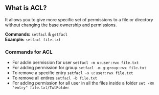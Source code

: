 ## What is ACL?  
It allows you to give more specific set of permissions to a file or directory without changing the base ownership and permissions.  

__Commands:__ ```setfacl``` & ```getfacl```  
__Example:__ ```setfacl file.txt```  

### Commands for ACL

- For addin permission for user
```setfacl -m u:user:rwx file.txt```  
- For adding permission for group
```setfacl -m g:group:rwx file.txt```  
- To remove a specific entry
```setfacl -x u:user:rwx file.txt```
- To remove all entires
```setfacl -b file.txt```
- For adding permission for all user in all the files inside a folder
```set -Rm "entry" file.txt/TxtFolder```

